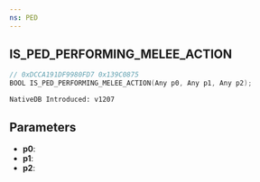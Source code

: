 ```yaml
---
ns: PED
---
```

## IS_PED_PERFORMING_MELEE_ACTION

```c
// 0xDCCA191DF9980FD7 0x139C0875
BOOL IS_PED_PERFORMING_MELEE_ACTION(Any p0, Any p1, Any p2);
```

```
NativeDB Introduced: v1207
```

## Parameters
* **p0**:
* **p1**:
* **p2**:
